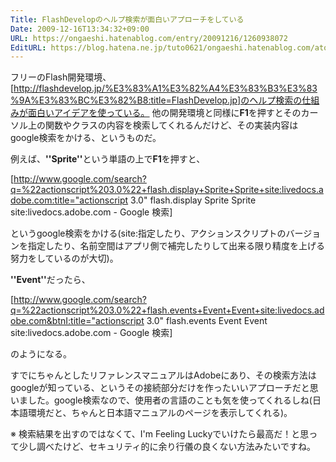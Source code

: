 ```yaml
---
Title: FlashDevelopのヘルプ検索が面白いアプローチをしている
Date: 2009-12-16T13:34:32+09:00
URL: https://ongaeshi.hatenablog.com/entry/20091216/1260938072
EditURL: https://blog.hatena.ne.jp/tuto0621/ongaeshi.hatenablog.com/atom/entry/6435922169449192996
---
```


フリーのFlash開発環境、[http://flashdevelop.jp/%E3%83%A1%E3%82%A4%E3%83%B3%E3%83%9A%E3%83%BC%E3%82%B8:title=FlashDevelop.jp]のヘルプ検索の仕組みが面白いアイデアを使っている。
他の開発環境と同様に<span style="font-weight:bold;">F1</span>を押すとそのカーソル上の関数やクラスの内容を検索してくれるんだけど、その実装内容はgoogle検索をかける、というものだ。

例えば、<span style="font-weight:bold;">''Sprite''</span>という単語の上で<span style="font-weight:bold;">F1</span>を押すと、

[http://www.google.com/search?q=%22actionscript%203.0%22+flash.display+Sprite+Sprite+site:livedocs.adobe.com:title="actionscript 3.0" flash.display Sprite Sprite site:livedocs.adobe.com - Google 検索]

というgoogle検索をかける(site:指定したり、アクションスクリプトのバージョンを指定したり、名前空間はアプリ側で補完したりして出来る限り精度を上げる努力をしているのが大切)。

<span style="font-weight:bold;">''Event''</span>だったら、

[http://www.google.com/search?q=%22actionscript%203.0%22+flash.events+Event+Event+site:livedocs.adobe.com&btnI:title="actionscript 3.0" flash.events Event Event site:livedocs.adobe.com - Google 検索]

のようになる。

すでにちゃんとしたリファレンスマニュアルはAdobeにあり、その検索方法はgoogleが知っている、というその接続部分だけを作ったいいアプローチだと思いました。google検索なので、使用者の言語のことも気を使ってくれるしね(日本語環境だと、ちゃんと日本語マニュアルのページを表示してくれる)。

※ 検索結果を出すのではなくて、I'm Feeling Luckyでいけたら最高だ！と思って少し調べたけど、セキュリティ的に余り行儀の良くない方法みたいですね。
